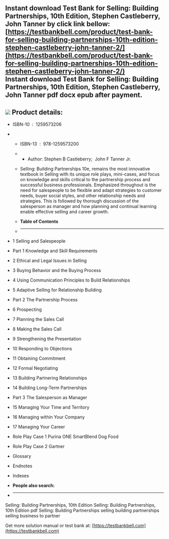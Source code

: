 Instant download **Test Bank for Selling: Building Partnerships, 10th Edition, Stephen Castleberry, John Tanner** by click link bellow:  
[https://testbankbell.com/product/test-bank-for-selling-building-partnerships-10th-edition-stephen-castleberry-john-tanner-2/](https://testbankbell.com/product/test-bank-for-selling-building-partnerships-10th-edition-stephen-castleberry-john-tanner-2/)  
**Instant download Test Bank for Selling: Building Partnerships, 10th Edition, Stephen Castleberry, John Tanner pdf docx epub after payment.**
----------------------------------------------------------------------------------------------------------------------------------------------


![](https://testbankbell.com/wp-content/uploads/2023/05/9781259573200_TestBank-2.jpeg)
**Product details:**
--------------------


* ISBN-10 ‏ : ‎ 1259573206
* * ISBN-13 ‏ : ‎ 978-1259573200
  * * Author: Stephen B Castleberry;  John F Tanner Jr.
   
  * Selling: Building Partnerships 10e, remains the most innovative textbook in Selling with its unique role plays, mini-cases, and focus on knowledge and skills critical to the partnership process and successful business professionals. Emphasized throughout is the need for salespeople to be flexible and adapt strategies to customer needs, buyer social styles, and other relationship needs and strategies. This is followed by thorough discussion of the salesperson as manager and how planning and continual learning enable effective selling and career growth.
  * **Table of Contents**
  * ---------------------
 
* 1 Selling and Salespeople
* Part 1 Knowledge and Skill Requirements
* 2 Ethical and Legal Issues in Selling
* 3 Buying Behavior and the Buying Process
* 4 Using Communication Principles to Build Relationships
* 5 Adaptive Selling for Relationship Building
* Part 2 The Partnership Process
* 6 Prospecting
* 7 Planning the Sales Call
* 8 Making the Sales Call
* 9 Strengthening the Presentation
* 10 Responding to Objections
* 11 Obtaining Commitment
* 12 Formal Negotiating
* 13 Building Partnering Relationships
* 14 Building Long-Term Partnerships
* Part 3 The Salesperson as Manager
* 15 Managing Your Time and Territory
* 16 Managing within Your Company
* 17 Managing Your Career
* Role Play Case 1 Purina ONE SmartBlend Dog Food
* Role Play Case 2 Gartner
* Glossary
* Endnotes
* Indexes

* **People also search:**
* -----------------------

Selling: Building Partnerships, 10th Edition
Selling: Building Partnerships, 10th Edition pdf
Selling: Building Partnerships
selling building partnerships
selling business to partner

   Get more solution manual or test bank at: [https://testbankbell.com](https://testbankbell.com)
